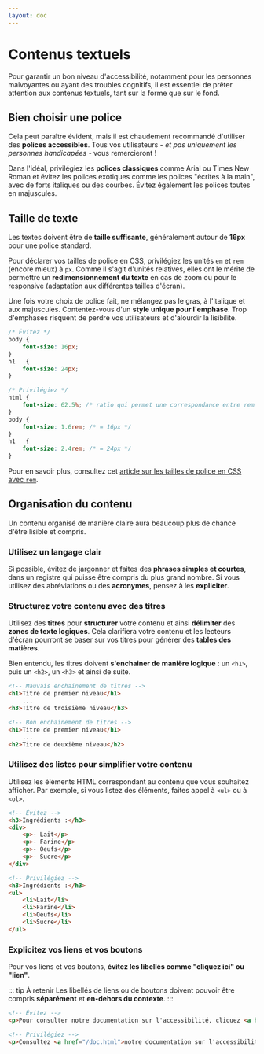 ```yaml
---
layout: doc
---
```


# Contenus textuels

Pour garantir un bon niveau d'accessibilité, notamment pour les personnes malvoyantes ou ayant des troubles cognitifs,
il est essentiel de prêter attention aux contenus textuels, tant sur la forme que sur le fond.

## Bien choisir une police

Cela peut paraître évident, mais il est chaudement recommandé d'utiliser des **polices accessibles**.
Tous vos utilisateurs *- et pas uniquement les personnes handicapées -* vous remercieront !

Dans l'idéal, privilégiez les **polices classiques** comme Arial ou Times New Roman et évitez les polices exotiques comme
les polices "écrites à la main", avec de forts italiques ou des courbes.
Évitez également les polices toutes en majuscules.

## Taille de texte

Les textes doivent être de **taille suffisante**, généralement autour de **16px** pour une police standard.

Pour déclarer vos tailles de police en CSS, privilégiez les unités `em` et `rem` (encore mieux) à `px`.
Comme il s'agit d'unités relatives, elles ont le mérite de permettre un **redimensionnement du texte** en cas de zoom ou 
pour le responsive (adaptation aux différentes tailles d'écran).

Une fois votre choix de police fait, ne mélangez pas le gras, à l'italique et aux majuscules.
Contentez-vous d'un **style unique pour l'emphase**.
Trop d'emphases risquent de perdre vos utilisateurs et d'alourdir la lisibilité.

```css
/* Évitez */
body {
    font-size: 16px;
}
h1   {
    font-size: 24px;
}

/* Privilégiez */
html { 
    font-size: 62.5%; /* ratio qui permet une correspondance entre rem et px */
}
body { 
    font-size: 1.6rem; /* = 16px */
} 
h1   { 
    font-size: 2.4rem; /* = 24px */
} 
```

Pour en savoir plus, consultez cet [article sur les tailles de police en CSS avec `rem`](https://snook.ca/archives/html_and_css/font-size-with-rem).

## Organisation du contenu

Un contenu organisé de manière claire aura beaucoup plus de chance d'être lisible et compris.

### Utilisez un langage clair

Si possible, évitez de jargonner et faites des **phrases simples et courtes**, dans un registre qui puisse être compris du plus grand nombre.
Si vous utilisez des abréviations ou des **acronymes**, pensez à les **expliciter**.

### Structurez votre contenu avec des titres

Utilisez des **titres** pour **structurer** votre contenu et ainsi **délimiter** des **zones de texte logiques**.
Cela clarifiera votre contenu et les lecteurs d'écran pourront se baser sur vos titres pour générer des **tables des matières**.

Bien entendu, les titres doivent **s'enchainer de manière logique** : un `<h1>`, puis un `<h2>`, un `<h3>` et ainsi de suite.

```html
<!-- Mauvais enchainement de titres -->
<h1>Titre de premier niveau</h1>
    ...
<h3>Titre de troisième niveau</h3>

<!-- Bon enchainement de titres -->
<h1>Titre de premier niveau</h1>
    ...
<h2>Titre de deuxième niveau</h2>
```

### Utilisez des listes pour simplifier votre contenu

Utilisez les éléments HTML correspondant au contenu que vous souhaitez afficher.
Par exemple, si vous listez des éléments, faites appel à `<ul>` ou à `<ol>`.

```html
<!-- Évitez -->
<h3>Ingrédients :</h3>
<div>
    <p>- Lait</p>
    <p>- Farine</p>
    <p>- Oeufs</p>
    <p>- Sucre</p>
</div>

<!-- Privilégiez -->
<h3>Ingrédients :</h3>
<ul>
    <li>Lait</li>
    <li>Farine</li>
    <li>Oeufs</li>
    <li>Sucre</li>
</ul>
```

### Explicitez vos liens et vos boutons

Pour vos liens et vos boutons, **évitez les libellés comme "cliquez ici" ou "lien"**.

::: tip À retenir
Les libellés de liens ou de boutons doivent pouvoir être compris **séparément** et **en-dehors du contexte**.
:::

```html
<!-- Évitez -->
<p>Pour consulter notre documentation sur l'accessibilité, cliquez <a href="/doc.html">ici</a></p>

<!-- Privilégiez -->
<p>Consultez <a href="/doc.html">notre documentation sur l'accessibilité</a></p>
```


